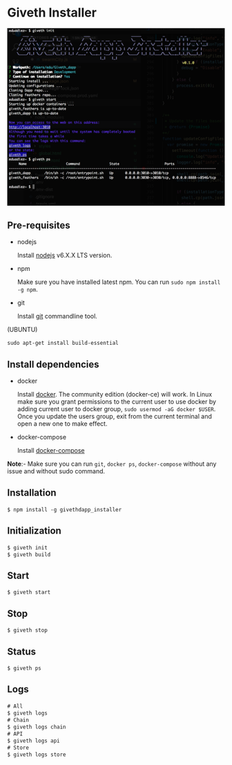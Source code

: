 # Giveth Installer

![header](https://raw.githubusercontent.com/eduadiez/givethdapp_installer/master/example.png)

## Pre-requisites

- nodejs

   Install [nodejs](https://nodejs.org/en/download/package-manager/) v6.X.X LTS version.

- npm

   Make sure you have installed latest npm. You can run `sudo npm install -g npm`.

- git

   Install [git](https://git-scm.com/book/en/v2/Getting-Started-Installing-Git) commandline tool.

(UBUNTU)
```
sudo apt-get install build-essential
````

## Install dependencies

- docker

   Install [docker](https://docs.docker.com/engine/installation). The community edition (docker-ce) will work. In Linux make sure you grant permissions to the current user to use docker by adding current user to docker group, `sudo usermod -aG docker $USER`. Once you update the users group, exit from the current terminal and open a new one to make effect.

- docker-compose

   Install [docker-compose](https://docs.docker.com/compose/install)
   
**Note**:- Make sure you can run `git`, `docker ps`, `docker-compose` without any issue and without sudo command.

## Installation
```
$ npm install -g givethdapp_installer
```

## Initialization
```
$ giveth init
$ giveth build
```

## Start
```
$ giveth start
```
## Stop
```
$ giveth stop
```
## Status
```
$ giveth ps
```
## Logs
```
# All
$ giveth logs
# Chain
$ giveth logs chain
# API
$ giveth logs api
# Store
$ giveth logs store
```
